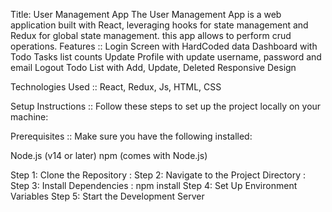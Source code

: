 Title: User Management App
The User Management App is a web application built with React, leveraging hooks for state management and Redux for global state management. this app allows to perform crud operations. 
Features :: 
    Login Screen with HardCoded data
    Dashboard with Todo Tasks list counts
    Update Profile with update username, password and email
    Logout 
    Todo List with Add, Update, Deleted 
    Responsive Design

Technologies Used :: 
  React, 
  Redux,
  Js, HTML, CSS

Setup Instructions ::
Follow these steps to set up the project locally on your machine:

Prerequisites :: 
Make sure you have the following installed:

Node.js (v14 or later)
npm (comes with Node.js)

Step 1: Clone the Repository : 
Step 2: Navigate to the Project Directory : 
Step 3: Install Dependencies : npm install 
Step 4: Set Up Environment Variables
Step 5: Start the Development Server
